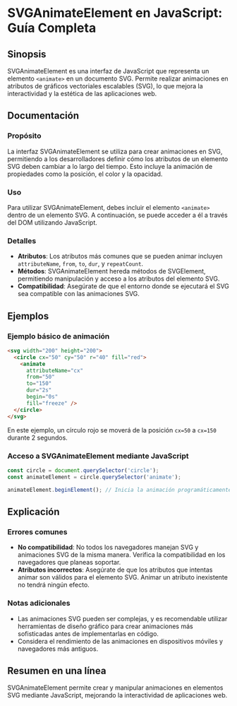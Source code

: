 <!--
Meta Description: # SVGAnimateElement en JavaScript: Guía Completa ## Sinopsis SVGAnimateElement es una interfaz de JavaScript que representa un elemento `<animate>` en...
Meta Keywords: svg, animaciones, svganimateelement, que, atributos
-->

# SVGAnimateElement en JavaScript: Guía Completa

## Sinopsis
SVGAnimateElement es una interfaz de JavaScript que representa un elemento `<animate>` en un documento SVG. Permite realizar animaciones en atributos de gráficos vectoriales escalables (SVG), lo que mejora la interactividad y la estética de las aplicaciones web.

## Documentación
### Propósito
La interfaz SVGAnimateElement se utiliza para crear animaciones en SVG, permitiendo a los desarrolladores definir cómo los atributos de un elemento SVG deben cambiar a lo largo del tiempo. Esto incluye la animación de propiedades como la posición, el color y la opacidad.

### Uso
Para utilizar SVGAnimateElement, debes incluir el elemento `<animate>` dentro de un elemento SVG. A continuación, se puede acceder a él a través del DOM utilizando JavaScript.

### Detalles
- **Atributos**: Los atributos más comunes que se pueden animar incluyen `attributeName`, `from`, `to`, `dur`, y `repeatCount`.
- **Métodos**: SVGAnimateElement hereda métodos de SVGElement, permitiendo manipulación y acceso a los atributos del elemento SVG.
- **Compatibilidad**: Asegúrate de que el entorno donde se ejecutará el SVG sea compatible con las animaciones SVG.

## Ejemplos
### Ejemplo básico de animación
```html
<svg width="200" height="200">
  <circle cx="50" cy="50" r="40" fill="red">
    <animate 
      attributeName="cx" 
      from="50" 
      to="150" 
      dur="2s" 
      begin="0s" 
      fill="freeze" />
  </circle>
</svg>
```
En este ejemplo, un círculo rojo se moverá de la posición `cx=50` a `cx=150` durante 2 segundos.

### Acceso a SVGAnimateElement mediante JavaScript
```javascript
const circle = document.querySelector('circle');
const animateElement = circle.querySelector('animate');

animateElement.beginElement(); // Inicia la animación programáticamente
```

## Explicación
### Errores comunes
- **No compatibilidad**: No todos los navegadores manejan SVG y animaciones SVG de la misma manera. Verifica la compatibilidad en los navegadores que planeas soportar.
- **Atributos incorrectos**: Asegúrate de que los atributos que intentas animar son válidos para el elemento SVG. Animar un atributo inexistente no tendrá ningún efecto.

### Notas adicionales
- Las animaciones SVG pueden ser complejas, y es recomendable utilizar herramientas de diseño gráfico para crear animaciones más sofisticadas antes de implementarlas en código.
- Considera el rendimiento de las animaciones en dispositivos móviles y navegadores más antiguos.

## Resumen en una línea
SVGAnimateElement permite crear y manipular animaciones en elementos SVG mediante JavaScript, mejorando la interactividad de aplicaciones web.